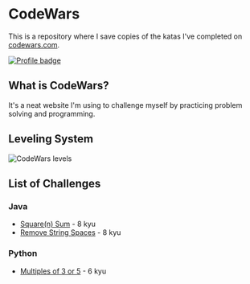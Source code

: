 # CodeWars

This is a repository where I save copies of the katas I've completed on
[codewars.com](https://www.codewars.com/).

[![Profile badge](https://www.codewars.com/users/dstacho1/badges/large)](https://www.codewars.com/users/dstacho1)

## What is CodeWars?

It's a neat website I'm using to challenge myself by practicing problem solving and programming.

## Leveling System

![CodeWars levels](https://i.imgur.com/Vm77XMv.png)

## List of Challenges

### Java

* [Square(n) Sum](java/squareSum.java) - 8 kyu
* [Remove String Spaces](java/RemoveStringSpaces.java) - 8 kyu

### Python

* [Multiples of 3 or 5](python/multiplesOf3Or5.py) - 6 kyu
